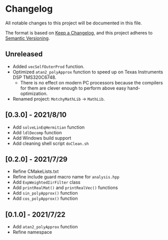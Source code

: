 # Changelog

All notable changes to this project will be documented in this file.

The format is based on [Keep a Changelog](https://keepachangelog.com/en/1.0.0/),
and this project adheres to [Semantic Versioning](https://semver.org/spec/v2.0.0.html).

## Unreleased

- Added `vecSelfOuterProd` function.
- Optimized `atan2_polyApprox` function to speed up on Texas Instruments DSP TMS320C6748.
  - There is no effect on modern PC processors because the compilers for them are clever enough to perform above easy hand-optimization.
- Renamed project: `MotchyMathLib` -> `MathLib`.

## [0.3.0] - 2021/8/10

- Add `solveLinEqHermitian` function
- Add `ldlDecomp` function
- Add Windows build support
- Add cleaning shell script `doClean.sh`

## [0.2.0] - 2021/7/29

- Refine CMakeLists.txt
- Refine include guard macro name for `analysis.hpp`
- Add `ExpWeightedIirFilter` class
- Add `printRealMat()` and `printRealVec()` functions
- Add `sin_polyApprox()` function
- Add `cos_polyApprox()` function

## [0.1.0] - 2021/7/22

- Add `atan2_polyApprox` function
- Refine namespace
